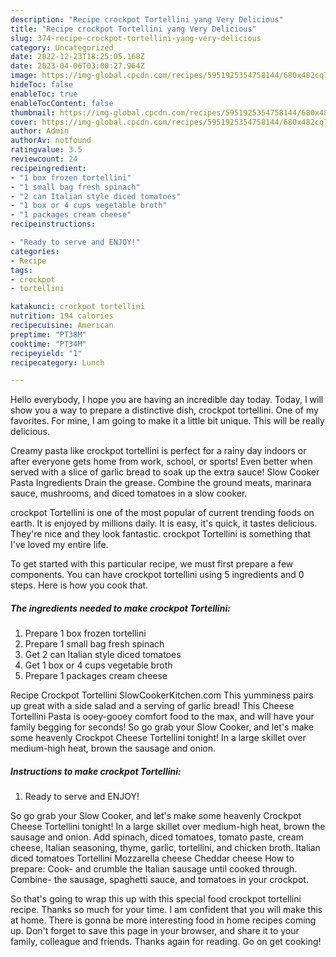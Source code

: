 ```yaml
---
description: "Recipe crockpot Tortellini yang Very Delicious"
title: "Recipe crockpot Tortellini yang Very Delicious"
slug: 374-recipe-crockpot-tortellini-yang-very-delicious
category: Uncategorized
date: 2022-12-23T18:25:05.168Z
date: 2023-04-06T03:00:27.964Z
image: https://img-global.cpcdn.com/recipes/5951925354758144/680x482cq70/crockpot-tortellini-recipe-main-photo.jpg
hideToc: false
enableToc: true
enableTocContent: false
thumbnail: https://img-global.cpcdn.com/recipes/5951925354758144/680x482cq70/crockpot-tortellini-recipe-main-photo.jpg
cover: https://img-global.cpcdn.com/recipes/5951925354758144/680x482cq70/crockpot-tortellini-recipe-main-photo.jpg
author: Admin
authorAv: notfound
ratingvalue: 3.5
reviewcount: 24
recipeingredient:
- "1 box frozen tortellini"
- "1 small bag fresh spinach"
- "2 can Italian style diced tomatoes"
- "1 box or 4 cups vegetable broth"
- "1 packages cream cheese"
recipeinstructions:

- "Ready to serve and ENJOY!"
categories:
- Recipe
tags:
- crockpot
- tortellini

katakunci: crockpot tortellini 
nutrition: 194 calories
recipecuisine: American
preptime: "PT38M"
cooktime: "PT34M"
recipeyield: "1"
recipecategory: Lunch

---
```



Hello everybody, I hope you are having an incredible day today. Today, I will show you a way to prepare a distinctive dish, crockpot tortellini. One of my favorites. For mine, I am going to make it a little bit unique. This will be really delicious.

Creamy pasta like crockpot tortellini is perfect for a rainy day indoors or after everyone gets home from work, school, or sports! Even better when served with a slice of garlic bread to soak up the extra sauce! Slow Cooker Pasta Ingredients Drain the grease. Combine the ground meats, marinara sauce, mushrooms, and diced tomatoes in a slow cooker.

crockpot Tortellini is one of the most popular of current trending foods on earth. It is enjoyed by millions daily. It is easy, it's quick, it tastes delicious. They're nice and they look fantastic. crockpot Tortellini is something that I've loved my entire life.


To get started with this particular recipe, we must first prepare a few components. You can have crockpot tortellini using 5 ingredients and 0 steps. Here is how you cook that.

<!--inarticleads1-->

##### The ingredients needed to make crockpot Tortellini:

1. Prepare 1 box frozen tortellini
1. Prepare 1 small bag fresh spinach
1. Get 2 can Italian style diced tomatoes
1. Get 1 box or 4 cups vegetable broth
1. Prepare 1 packages cream cheese


Recipe Crockpot Tortellini SlowCookerKitchen.com This yumminess pairs up great with a side salad and a serving of garlic bread! This Cheese Tortellini Pasta is ooey-gooey comfort food to the max, and will have your family begging for seconds! So go grab your Slow Cooker, and let&#39;s make some heavenly Crockpot Cheese Tortellini tonight! In a large skillet over medium-high heat, brown the sausage and onion. 

<!--inarticleads2-->

##### Instructions to make crockpot Tortellini:


1. Ready to serve and ENJOY!

So go grab your Slow Cooker, and let&#39;s make some heavenly Crockpot Cheese Tortellini tonight! In a large skillet over medium-high heat, brown the sausage and onion. Add spinach, diced tomatoes, tomato paste, cream cheese, Italian seasoning, thyme, garlic, tortellini, and chicken broth. Italian diced tomatoes Tortellini Mozzarella cheese Cheddar cheese How to prepare: Cook- and crumble the Italian sausage until cooked through. Combine- the sausage, spaghetti sauce, and tomatoes in your crockpot. 

So that's going to wrap this up with this special food crockpot tortellini recipe. Thanks so much for your time. I am confident that you will make this at home. There is gonna be more interesting food in home recipes coming up. Don't forget to save this page in your browser, and share it to your family, colleague and friends. Thanks again for reading. Go on get cooking!
